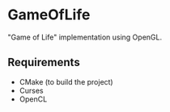 GameOfLife
==========

"Game of Life" implementation using OpenGL.

Requirements
------------

- CMake (to build the project)
- Curses
- OpenCL
